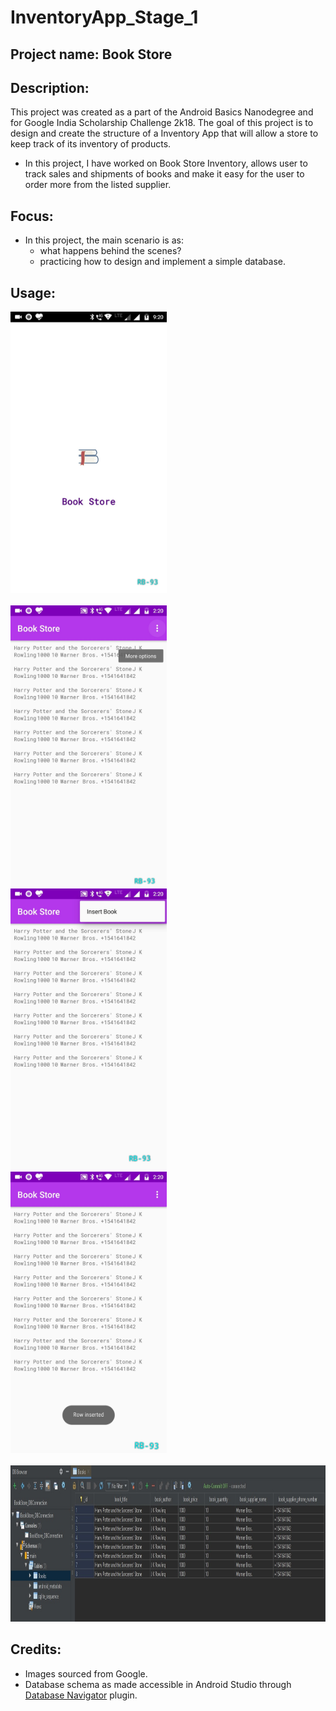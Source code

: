 # InventoryApp_Stage_1

## Project name: Book Store

## Description:
This project was created as a part of the Android Basics Nanodegree and for Google India Scholarship Challenge 2k18. The goal of this project is to design and create the structure of a Inventory App that will allow a store to keep track of its inventory of products. 
* In this project, I have worked on Book Store Inventory, allows user to track sales and shipments of books and make it easy for the user to order more from the listed supplier.

## Focus:

* In this project, the main scenario is as:
  - what happens behind the scenes? 
  - practicing how to design and implement a simple database.
  
## Usage:

<img src="https://github.com/RB-93/InventoryApp_Stage_1/blob/master/app-demo/Book_1[1].jpg?raw=true" width="250" height="450" title="Launch"> <br/><br/> <img src="https://github.com/RB-93/InventoryApp_Stage_1/blob/master/app-demo/Book_12[1].jpg?raw=true" width="250" height="450" title="Book List"> &nbsp; &nbsp; <img src="https://github.com/RB-93/InventoryApp_Stage_1/blob/master/app-demo/Book_13[1].jpg?raw=true" width="250" height="450" title="Insert Book"> &nbsp; &nbsp; <img src="https://github.com/RB-93/InventoryApp_Stage_1/blob/master/app-demo/Book_14[1].jpg?raw=true" width="250" height="450" title="New Book inserted"> <br/><br/> <img src="https://github.com/RB-93/InventoryApp_Stage_1/blob/master/app-demo/book_15.jpg?raw=true" width="800" height="250" title="books.db database view">

## Credits:

* Images sourced from Google.
* Database schema as made accessible in Android Studio through [Database Navigator](https://plugins.jetbrains.com/plugin/1800-database-navigator) plugin.
